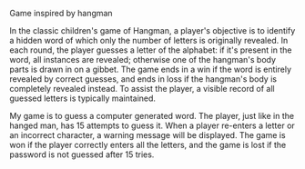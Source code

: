 Game inspired by hangman

In the classic children's game of Hangman, a player's objective is to identify a hidden word of which only the number of letters is originally revealed. In each round, the player guesses a letter of the alphabet: if it's present in the word, all instances are revealed; otherwise one of the hangman's body parts is drawn in on a gibbet. The game ends in a win if the word is entirely revealed by correct guesses, and ends in loss if the hangman's body is completely revealed instead. To assist the player, a visible record of all guessed letters is typically maintained.

My game is to guess a computer generated word. The player, just like in the hanged man, has 15 attempts to guess it. When a player re-enters a letter or an incorrect character, a warning message will be displayed. The game is won if the player correctly enters all the letters, and the game is lost if the password is not guessed after 15 tries.

